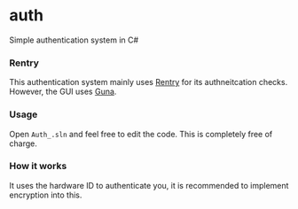 # auth
Simple authentication system in C#
### Rentry
This authentication system mainly uses [Rentry](https://rentry.co) for its authneitcation checks. However, the GUI uses [Guna](https://gunaui.com).
### Usage
Open `Auth_.sln` and feel free to edit the code. This is completely free of charge.
### How it works
It uses the hardware ID to authenticate you, it is recommended to implement encryption into this.
